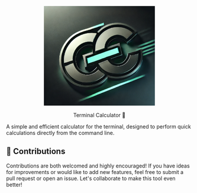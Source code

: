 <div align="center">
    <img src="./assets/logo.png" width="300px"></img>
    <p>Terminal Calculator 🧮</p>
</div>

A simple and efficient calculator for the terminal, designed to perform quick calculations directly from the command line.
## 🤝 Contributions

Contributions are both welcomed and highly encouraged! If you have ideas for improvements or would like to add new features, feel free to submit a pull request or open an issue. Let's collaborate to make this tool even better!
